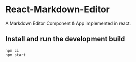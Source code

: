 # React-Markdown-Editor
A Markdown Editor Component &amp; App implemented in react.

## Install and run the development build
```
npm ci
npm start
```
